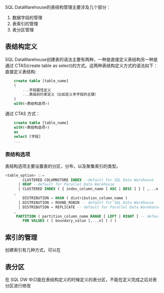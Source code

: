 SQL DataWarehouse的表结构管理主要涉及几个部分：<br>

1. 数据字段的管理
2. 表索引的管理
3. 表分区管理

## 表结构定义

SQL DataWarehouse创建表的语法主要有两种，一种是直接定义表结构另一种是通过 CTAS(create table as select)的方式。这两种表结构定义方式的语法如下：<br>
直接定义表结构:<br>

```SQL
    create table [table_name]
    (
        ...字段属性定义
        ...表级别约束定义（比如定义多字段的主键）
    )
    with(<表结构选项>)
```

通过 CTAS 方式：<br>

```SQL
    create table [table_name]
    with(<表结构选项>)
    as
    select [字段]
    ...
```

### 表结构选项

表结构选项主要设置表的分区，分布，以及聚集索引的类型。

```SQL
<table_option> ::= 
        CLUSTERED COLUMNSTORE INDEX --default for SQL Data Warehouse 
      | HEAP --default for Parallel Data Warehouse   
      | CLUSTERED INDEX ( { index_column_name [ ASC | DESC ] } [ ,...n ] ) -- default is ASC 
    ,  
        DISTRIBUTION = HASH ( distribution_column_name ) 
      | DISTRIBUTION = ROUND_ROBIN -- default for SQL Data Warehouse
      | DISTRIBUTION = REPLICATE -- default for Parallel Data Warehouse
    ,
     PARTITION ( partition_column_name RANGE [ LEFT | RIGHT ] -- default is LEFT  
        FOR VALUES ( [ boundary_value [,...n] ] ) )
```

## 索引的管理

创建索引有几种方式，可以在

## 表分区

在 SQL DW 中只能在表结构定义的时候定义的表分区，不能在定义完成之后对表分区进行修改
